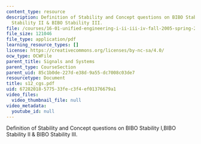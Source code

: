 ```yaml
---
content_type: resource
description: Definition of Stability and Concept questions on BIBO Stability I,BIBO
  Stability II & BIBO Stability III.
file: /courses/16-01-unified-engineering-i-ii-iii-iv-fall-2005-spring-2006/67282018577533fec3f4ef01376679a1_s12_cgs.pdf
file_size: 121046
file_type: application/pdf
learning_resource_types: []
license: https://creativecommons.org/licenses/by-nc-sa/4.0/
ocw_type: OCWFile
parent_title: Signals and Systems
parent_type: CourseSection
parent_uid: 85c1b0de-227d-e38d-9a55-dc7008c03de7
resourcetype: Document
title: s12_cgs.pdf
uid: 67282018-5775-33fe-c3f4-ef01376679a1
video_files:
  video_thumbnail_file: null
video_metadata:
  youtube_id: null
---
```

Definition of Stability and Concept questions on BIBO Stability I,BIBO Stability II & BIBO Stability III.